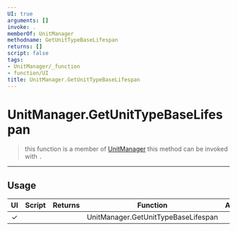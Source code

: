 ```yaml
---
UI: true
arguments: []
invoke: .
memberOf: UnitManager
methodname: GetUnitTypeBaseLifespan
returns: []
script: false
tags:
- UnitManager/_function
- function/UI
title: UnitManager.GetUnitTypeBaseLifespan
---
```

# UnitManager.GetUnitTypeBaseLifespan
> this function is a member of [UnitManager](civ-6/lua/UnitManager.md)
> this method can be invoked with `.`
-----
## Usage
|  UI | Script | Returns | Function | Arguments |
|:---:|:------:|-------:|:--------:|:---------|
|✓| ||UnitManager.GetUnitTypeBaseLifespan||
